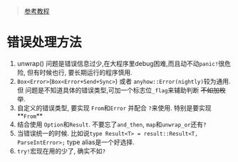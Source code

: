 
>[参考教程](https://blog.burntsushi.net/rust-error-handling/)

# 错误处理方法

1. unwrap() 问题是错误信息过少,在大程序里debug困难,而且动不动`panic!`很危险, 但有时候也行, 要长期运行的程序慎用.
2. `Box<Error>`(`Box<Error+Send+Sync>`) 或者 `anyhow::Error(nightly)`较为通用.但
    问题是不知道具体的错误类型,可加一个标志位`_flag`来辅助判断 ~~不如加枚举~~.
3. 自定义的错误类型, 要实现 `From`和`Error` 并配合 `?`来使用. 特别是要实现**`From`**
4. 结合使用 `Option`和`Result`. 不要忘了`and_then`, `map`和`unwrap_or`还有`?`
5. 当错误统一的时候. 比如说`type Result<T> = result::Result<T, ParseIntError>;` type alias是一个好选择.
6. `try!`宏现在用的少了, 确实不如`?`

